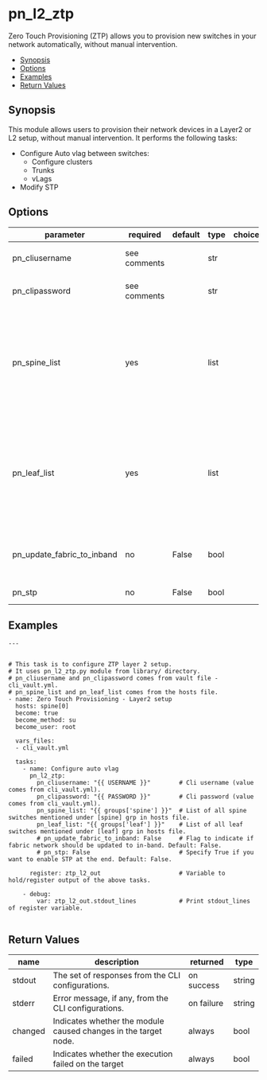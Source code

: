 # pn_l2_ztp

 Zero Touch Provisioning (ZTP) allows you to provision new switches in your network automatically, without manual intervention.

 - [Synopsis](#synopsis)
 - [Options](#options)
 - [Examples](#examples)
 - [Return Values](#return-values)

## Synopsis

  This module allows users to provision their network devices in a Layer2 or L2 setup, without manual intervention. It performs the following tasks:
  
 - Configure Auto vlag between switches: 
   - Configure clusters
   - Trunks
   - vLags 
 - Modify STP
      
## Options

| parameter        | required       | default       | type        | choices       | comments                                                   |
|------------------|----------------|---------------|-------------|---------------|------------------------------------------------------------|
| pn_cliusername   | see comments   |               | str         |               | Provide login username if user is not root.                |
| pn_clipassword   | see comments   |               | str         |               | Provide login password if user is not root.                |
| pn_spine_list    | yes            |               | list        |               | Specify the list of Spine switches listed under the [spine] group in hosts file. Can be obtained from the hosts file using `"{{ groups['spine'] }}"` filter. |
| pn_leaf_list     | yes            |               | list        |               | Specify the list of Leaf switches listed under the [leaf] group in hosts file. Can be obtained from the hosts file using `"{{ groups['leaf'] }}"` filter. |
| pn_update_fabric_to_inband | no   | False         | bool        |               | Flag to indicate if fabric network should be updated to in-band or not. |
| pn_stp | no | False | bool | | Flag to enable STP at the end. |



## Examples

```
---


# This task is to configure ZTP layer 2 setup.
# It uses pn_l2_ztp.py module from library/ directory.
# pn_cliusername and pn_clipassword comes from vault file - cli_vault.yml.
# pn_spine_list and pn_leaf_list comes from the hosts file.
- name: Zero Touch Provisioning - Layer2 setup
  hosts: spine[0]
  become: true
  become_method: su
  become_user: root

  vars_files:
  - cli_vault.yml

  tasks:
    - name: Configure auto vlag
      pn_l2_ztp:
        pn_cliusername: "{{ USERNAME }}"        # Cli username (value comes from cli_vault.yml).
        pn_clipassword: "{{ PASSWORD }}"        # Cli password (value comes from cli_vault.yml).
        pn_spine_list: "{{ groups['spine'] }}"  # List of all spine switches mentioned under [spine] grp in hosts file.
        pn_leaf_list: "{{ groups['leaf'] }}"    # List of all leaf switches mentioned under [leaf] grp in hosts file.
        # pn_update_fabric_to_inband: False     # Flag to indicate if fabric network should be updated to in-band. Default: False.
        # pn_stp: False                         # Specify True if you want to enable STP at the end. Default: False.

      register: ztp_l2_out                      # Variable to hold/register output of the above tasks.

    - debug:
        var: ztp_l2_out.stdout_lines            # Print stdout_lines of register variable.
  
```

## Return Values

| name | description | returned | type |
|--------|------------|----------|---------|
| stdout | The set of responses from the CLI configurations. | on success | string |
| stderr | Error message, if any, from the CLI configurations. | on failure | string |
| changed | Indicates whether the module caused changes in the target node.| always | bool |
| failed | Indicates whether the execution failed on the target | always | bool |
